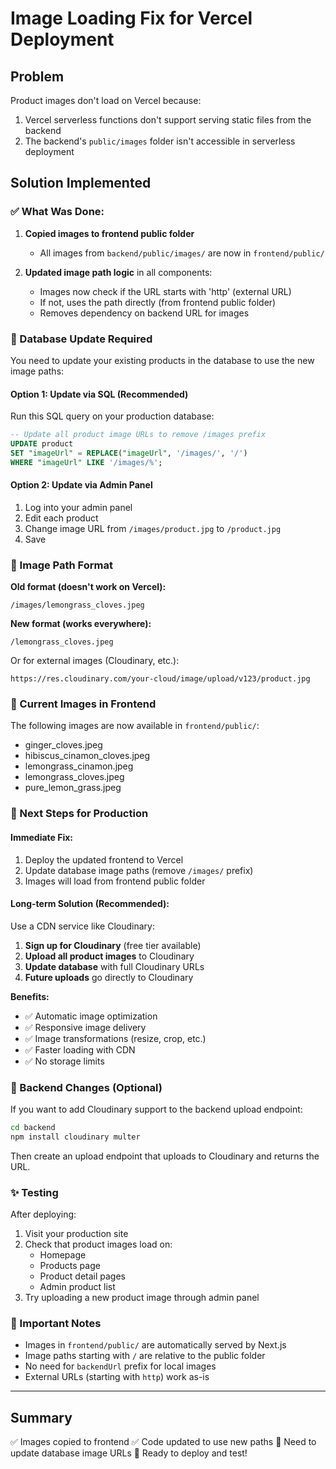 # Image Loading Fix for Vercel Deployment

## Problem
Product images don't load on Vercel because:
1. Vercel serverless functions don't support serving static files from the backend
2. The backend's `public/images` folder isn't accessible in serverless deployment

## Solution Implemented

### ✅ What Was Done:

1. **Copied images to frontend public folder**
   - All images from `backend/public/images/` are now in `frontend/public/`
   
2. **Updated image path logic** in all components:
   - Images now check if the URL starts with 'http' (external URL)
   - If not, uses the path directly (from frontend public folder)
   - Removes dependency on backend URL for images

### 📝 Database Update Required

You need to update your existing products in the database to use the new image paths:

#### Option 1: Update via SQL (Recommended)

Run this SQL query on your production database:

```sql
-- Update all product image URLs to remove /images prefix
UPDATE product 
SET "imageUrl" = REPLACE("imageUrl", '/images/', '/')
WHERE "imageUrl" LIKE '/images/%';
```

#### Option 2: Update via Admin Panel

1. Log into your admin panel
2. Edit each product
3. Change image URL from `/images/product.jpg` to `/product.jpg`
4. Save

### 🎯 Image Path Format

**Old format (doesn't work on Vercel):**
```
/images/lemongrass_cloves.jpeg
```

**New format (works everywhere):**
```
/lemongrass_cloves.jpeg
```

Or for external images (Cloudinary, etc.):
```
https://res.cloudinary.com/your-cloud/image/upload/v123/product.jpg
```

### 📁 Current Images in Frontend

The following images are now available in `frontend/public/`:
- ginger_cloves.jpeg
- hibiscus_cinamon_cloves.jpeg
- lemongrass_cinamon.jpeg
- lemongrass_cloves.jpeg
- pure_lemon_grass.jpeg

### 🚀 Next Steps for Production

#### Immediate Fix:
1. Deploy the updated frontend to Vercel
2. Update database image paths (remove `/images/` prefix)
3. Images will load from frontend public folder

#### Long-term Solution (Recommended):
Use a CDN service like Cloudinary:

1. **Sign up for Cloudinary** (free tier available)
2. **Upload all product images** to Cloudinary
3. **Update database** with full Cloudinary URLs
4. **Future uploads** go directly to Cloudinary

**Benefits:**
- ✅ Automatic image optimization
- ✅ Responsive image delivery
- ✅ Image transformations (resize, crop, etc.)
- ✅ Faster loading with CDN
- ✅ No storage limits

### 🔧 Backend Changes (Optional)

If you want to add Cloudinary support to the backend upload endpoint:

```bash
cd backend
npm install cloudinary multer
```

Then create an upload endpoint that uploads to Cloudinary and returns the URL.

### ✨ Testing

After deploying:
1. Visit your production site
2. Check that product images load on:
   - Homepage
   - Products page
   - Product detail pages
   - Admin product list
3. Try uploading a new product image through admin panel

### 📌 Important Notes

- Images in `frontend/public/` are automatically served by Next.js
- Image paths starting with `/` are relative to the public folder
- No need for `backendUrl` prefix for local images
- External URLs (starting with `http`) work as-is

---

## Summary

✅ Images copied to frontend
✅ Code updated to use new paths
🔄 Need to update database image URLs
🚀 Ready to deploy and test!

